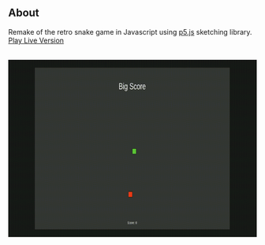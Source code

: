 ## About
Remake of the retro snake game in Javascript using [p5.js](https://github.com/processing/p5.js) sketching library.<br/>
[Play Live Version](https://nazmicancalik.github.io/Snake/)

<br/>
<img src="https://raw.githubusercontent.com/nazmicancalik/Snake/master/snake.gif" width="600" height="360" />
